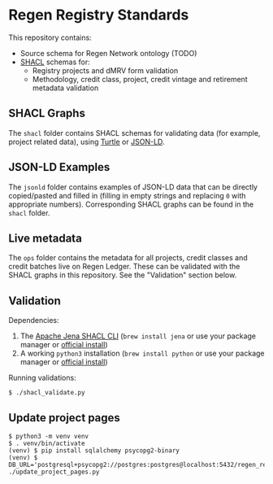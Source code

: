 # Regen Registry Standards

This repository contains:

- Source schema for Regen Network ontology (TODO)
- [SHACL][6] schemas for:
  - Registry projects and dMRV form validation
  - Methodology, credit class, project, credit vintage and retirement metadata
    validation

## SHACL Graphs

The `shacl` folder contains SHACL schemas for validating data (for example,
project related data), using [Turtle][4] or
[JSON-LD][5].

## JSON-LD Examples

The `jsonld` folder contains examples of JSON-LD data that can be directly
copied/pasted and filled in (filling in empty strings and replacing `0` with
appropriate numbers). Corresponding SHACL graphs can be found in the `shacl`
folder.

## Live metadata

The `ops` folder contains the metadata for all projects, credit classes and
credit batches live on Regen Ledger. These can be validated with the SHACL
graphs in this repository. See the "Validation" section below.

## Validation

Dependencies:

1. The [Apache Jena SHACL CLI][1] (`brew install jena` or use your package
   manager or [official install][2])
2. A working `python3` installation (`brew install python` or use your package
   manager or [official install][3])

Running validations:

```
$ ./shacl_validate.py
```

## Update project pages

```
$ python3 -m venv venv
$ . venv/bin/activate
(venv) $ pip install sqlalchemy psycopg2-binary
(venv) $ DB_URL='postgresql+psycopg2://postgres:postgres@localhost:5432/regen_registry' ./update_project_pages.py
```

[1]: https://jena.apache.org/documentation/shacl/index.html
[2]: https://jena.apache.org/download/index.cgi
[3]: https://www.python.org/downloads/
[4]: https://www.w3.org/TR/turtle/
[5]: https://json-ld.org/
[6]: https://www.w3.org/TR/shacl/
